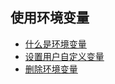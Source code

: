 ## 使用环境变量

- [什么是环境变量](exploring_environment_variables)
- [设置用户自定义变量](setting_user_defined_variables)
- [删除环境变量](removing_environment_variables)
